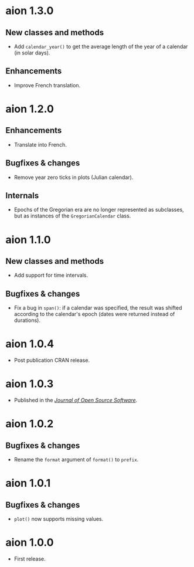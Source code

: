 # aion 1.3.0
## New classes and methods
* Add `calendar_year()` to get the average length of the year of a calendar (in solar days).

## Enhancements
* Improve French translation.

# aion 1.2.0
## Enhancements
* Translate into French.

## Bugfixes & changes
* Remove year zero ticks in plots (Julian calendar).

## Internals
* Epochs of the Gregorian era are no longer represented as subclasses, but as instances of the `GregorianCalendar` class.

# aion 1.1.0
## New classes and methods
* Add support for time intervals.

## Bugfixes & changes
* Fix a bug in `span()`: if a calendar was specified, the result was shifted according to the calendar's epoch (dates were returned instead of durations).

# aion 1.0.4
* Post publication CRAN release.

# aion 1.0.3
* Published in the [*Journal of Open Source Software*](https://doi.org/10.21105/joss.06210).

# aion 1.0.2
## Bugfixes & changes
* Rename the `format` argument of `format()` to `prefix`.

# aion 1.0.1
## Bugfixes & changes
* `plot()` now supports missing values.

# aion 1.0.0

* First release.
